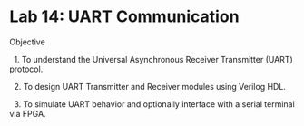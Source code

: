 # Lab 14: UART Communication



Objective

&nbsp;   1. To understand the Universal Asynchronous Receiver Transmitter (UART) protocol.

&nbsp;   2. To design UART Transmitter and Receiver modules using Verilog HDL.

&nbsp;   3. To simulate UART behavior and optionally interface with a serial terminal via FPGA.



